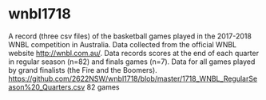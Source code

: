 # wnbl1718
A record (three csv files) of the basketball games played in the 2017-2018 WNBL competition in Australia.
Data collected from the official WNBL website http://wnbl.com.au/.
Data records scores at the end of each quarter in regular season (n=82) and finals games (n=7).
Data for all games played by grand finalists (the Fire and the Boomers).
https://github.com/2622NSW/wnbl1718/blob/master/1718_WNBL_RegularSeason%20_Quarters.csv 82 games

